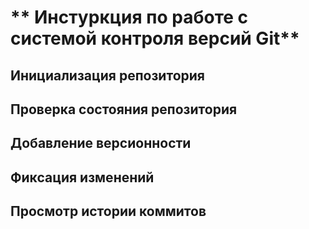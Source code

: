 # ** Инстуркция по работе с системой контроля версий Git**

## Инициализация репозитория

## Проверка состояния репозитория

## Добавление версионности

## Фиксация изменений

## Просмотр истории коммитов
